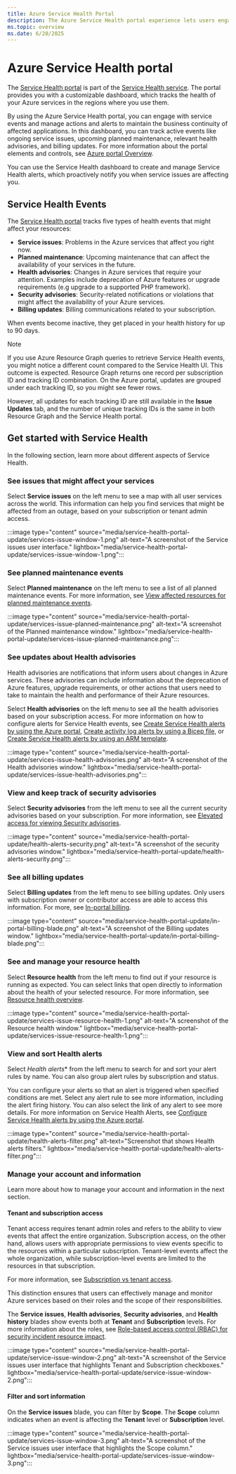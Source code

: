 ```yaml
---
title: Azure Service Health Portal
description: The Azure Service Health portal experience lets users engage with service events and manage actions to maintain the business continuity of affected applications.
ms.topic: overview
ms.date: 6/20/2025
---
```


# Azure Service Health portal

The [Service Health portal](https://portal.azure.com/#view/Microsoft_Azure_Health/AzureHealthBrowseBlade/~/serviceIssues) is part of the [Service Health service](overview.md). The portal provides you with a customizable dashboard, which tracks the health of your Azure services in the regions where you use them.

By using the Azure Service Health portal, you can engage with service events and manage actions and alerts to maintain the business continuity of affected applications. In this dashboard, you can track active events like ongoing service issues, upcoming planned maintenance, relevant health advisories, and billing updates. For more information about the portal elements and controls, see [Azure portal Overview](/azure/azure-portal/azure-portal-overview).

You can use the Service Health dashboard to create and manage Service Health alerts, which proactively notify you when service issues are affecting you.

## Service Health Events

The [Service Health portal](https://portal.azure.com/#view/Microsoft_Azure_Health/AzureHealthBrowseBlade/~/serviceIssues) tracks five types of health events that might affect your resources:

- **Service issues**: Problems in the Azure services that affect you right now.
- **Planned maintenance**: Upcoming maintenance that can affect the availability of your services in the future.  
- **Health advisories**: Changes in Azure services that require your attention. Examples include deprecation of Azure features or upgrade requirements (e.g upgrade to a supported PHP framework).
- **Security advisories**: Security-related notifications or violations that might affect the availability of your Azure services.
- **Billing updates**: Billing communications related to your subscription.

When events become inactive, they get placed in your health history for up to 90 days.

> [!NOTE]
> If you use Azure Resource Graph queries to retrieve Service Health events, you might notice a different count compared to the Service Health UI. This outcome is expected. Resource Graph returns one record per subscription ID and tracking ID combination. On the Azure portal, updates are grouped under each tracking ID, so you might see fewer rows.
>
> However, all updates for each tracking ID are still available in the **Issue Updates** tab, and the number of unique tracking IDs is the same in both Resource Graph and the Service Health portal.

## Get started with Service Health

In the following section, learn more about different aspects of Service Health.

### See issues that might affect your services

Select **Service issues** on the left menu to see a map with all user services across the world. This information can help you find services that might be affected from an outage, based on your subscription or tenant admin access.

:::image type="content" source="media/service-health-portal-update/services-issue-window-1.png" alt-text="A screenshot of the Service issues user interface." lightbox="media/service-health-portal-update/services-issue-window-1.png":::

### See planned maintenance events

Select **Planned maintenance** on the left menu to see a list of all planned maintenance events. For more information, see [View affected resources for planned maintenance events](impacted-resources-planned-maintenance.md).

:::image type="content" source="media/service-health-portal-update/services-issue-planned-maintenance.png" alt-text="A screenshot of the Planned maintenance window." lightbox="media/service-health-portal-update/services-issue-planned-maintenance.png":::

### See updates about Health advisories

Health advisories are notifications that inform users about changes in Azure services. These advisories can include information about the deprecation of Azure features, upgrade requirements, or other actions that users need to take to maintain the health and performance of their Azure resources.

Select **Health advisories** on the left menu to see all the health advisories based on your subscription access. For more information on how to configure alerts for Service Health events, see [Create Service Health alerts by using the Azure portal](alerts-activity-log-service-notifications.md), [Create activity log alerts by using a Bicep file](alerts-activity-log-service-notifications-bicep.md), or [Create Service Health alerts by using an ARM template](alerts-activity-log-service-notifications-arm.md).

:::image type="content" source="media/service-health-portal-update/services-issue-health-advisories.png" alt-text="A screenshot of the Health advisories window." lightbox="media/service-health-portal-update/services-issue-health-advisories.png":::

### View and keep track of security advisories

Select **Security advisories** from the left menu to see all the current security advisories based on your subscription. For more information, see [Elevated access for viewing Security advisories](security-advisories-elevated-access.md).

:::image type="content" source="media/service-health-portal-update/health-alerts-security.png" alt-text="A screenshot of the security advisories window." lightbox="media/service-health-portal-update/health-alerts-security.png":::

### See all billing updates

Select **Billing updates** from the left menu to see billing updates. Only users with subscription owner or contributor access are able to access this information. For more, see [In-portal billing](billing-elevated-access.md).

:::image type="content" source="media/service-health-portal-update/in-portal-billing-blade.png" alt-text="A screenshot of the Billing updates window." lightbox="media/service-health-portal-update/in-portal-billing-blade.png":::

### See and manage your resource health

Select **Resource health** from the left menu to find out if your resource is running as expected. You can select links that open directly to information about the health of your selected resource. For more information, see [Resource health overview](resource-health-overview.md).

:::image type="content" source="media/service-health-portal-update/services-issue-resource-health-1.png" alt-text="A screenshot of the Resource health window." lightbox="media/service-health-portal-update/services-issue-resource-health-1.png":::

### View and sort Health alerts

Select *Health alerts** from the left menu to search for and sort your alert rules by name. You can also group alert rules by subscription and status.

You can configure your alerts so that an alert is triggered when specified conditions are met. Select any alert rule to see more information, including the alert firing history. You can also select the link of any alert to see more details. For more information on Service Health Alerts, see [Configure Service Health alerts by using the Azure portal](alerts-activity-log-service-notifications-portal.md).

:::image type="content" source="media/service-health-portal-update/health-alerts-filter.png" alt-text="Screenshot that shows Health alerts filters." lightbox="media/service-health-portal-update/health-alerts-filter.png":::

### Manage your account and information

Learn more about how to manage your account and information in the next section.

#### Tenant and subscription access

Tenant access requires tenant admin roles and refers to the ability to view events that affect the entire organization. Subscription access, on the other hand, allows users with appropriate permissions to view events specific to the resources within a particular subscription. Tenant-level events affect the whole organization, while subscription-level events are limited to the resources in that subscription.

For more information, see [Subscription vs tenant access](subscription-vs-tenant.md).

This distinction ensures that users can effectively manage and monitor Azure services based on their roles and the scope of their responsibilities.

The **Service issues**, **Health advisories**, **Security advisories**, and **Health history** blades show events both at **Tenant** and **Subscription** levels. For more information about the roles, see [Role-based access control (RBAC) for security incident resource impact](impacted-resources-security.md).  

:::image type="content" source="media/service-health-portal-update/service-issue-window-2.png" alt-text="A screenshot of the Service issues user interface that highlights Tenant and Subscription checkboxes." lightbox="media/service-health-portal-update/service-issue-window-2.png":::

#### Filter and sort information

On the **Service issues** blade, you can filter by **Scope**. The **Scope** column indicates when an event is affecting the **Tenant** level or **Subscription** level.

:::image type="content" source="media/service-health-portal-update/services-issue-window-3.png" alt-text="A screenshot of the Service issues user interface that highlights the Scope column." lightbox="media/service-health-portal-update/services-issue-window-3.png":::